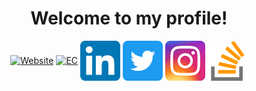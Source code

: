 <h1 align="center">Welcome to my profile! </h1>
<p align="center">
<a href=https://mohamadmoheb.github.io/Website/><img align="center" src="https://i.ibb.co/GPjvtk5/Personal-Website.png" alt="Website" height="64" width="64" target="_blank"/></a>
<a href=https://github.com/Electronics-Calculator><img align="center" src="https://avatars.githubusercontent.com/u/99218795?s=400&u=000e48ddd57991f15b9c85ef92fefd4c87176e77&v=4" alt="EC" height="64" width="64" target="_blank"/></a>
<a href=https://www.linkedin.com/in/mohamad-moheb-901501162/><img align="center" src="Icons/LinkedIn.png" alt="LinkedIn" height="64" width="64" target="_blank"/></a>
<a href=https://twitter.com/m0edah0e><img align="center" src="Icons/Twitter.png" alt="Twitter" height="64" width="64" target="_blank"/></a>
<a href=https://www.instagram.com/mohamadmohebx><img align="center" src="Icons/Instagram.png" alt="Instagram" height="64" width="64" target="_blank"/></a>
<a href=https://stackoverflow.com/users/12148762/mohamad><img align="center" src="Icons/Stack.png" alt="Stackoverflow" height="64" width="64" target="_blank"/></a>
